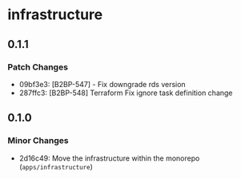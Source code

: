 # infrastructure

## 0.1.1

### Patch Changes

- 09bf3e3: [B2BP-547] - Fix downgrade rds version
- 287ffc3: [B2BP-548] Terraform Fix ignore task definition change

## 0.1.0

### Minor Changes

- 2d16c49: Move the infrastructure within the monorepo (`apps/infrastructure`)
